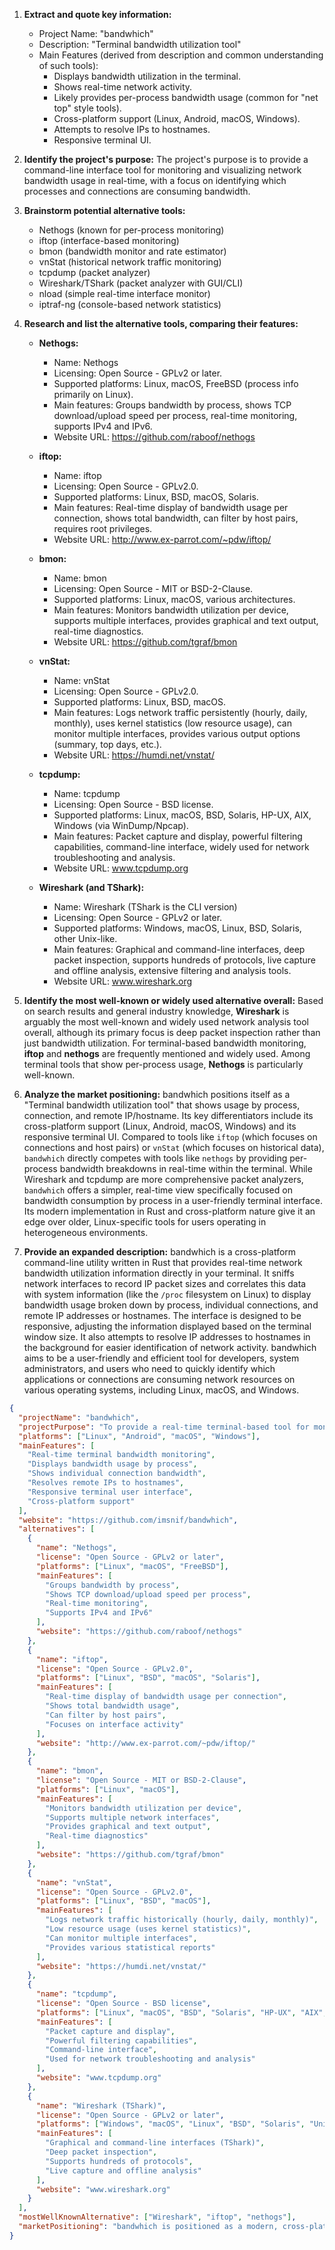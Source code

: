 1.  **Extract and quote key information:**
    *   Project Name: "bandwhich"
    *   Description: "Terminal bandwidth utilization tool"
    *   Main Features (derived from description and common understanding of such tools):
        *   Displays bandwidth utilization in the terminal.
        *   Shows real-time network activity.
        *   Likely provides per-process bandwidth usage (common for "net top" style tools).
        *   Cross-platform support (Linux, Android, macOS, Windows).
        *   Attempts to resolve IPs to hostnames.
        *   Responsive terminal UI.

2.  **Identify the project's purpose:**
    The project's purpose is to provide a command-line interface tool for monitoring and visualizing network bandwidth usage in real-time, with a focus on identifying which processes and connections are consuming bandwidth.

3.  **Brainstorm potential alternative tools:**
    *   Nethogs (known for per-process monitoring)
    *   iftop (interface-based monitoring)
    *   bmon (bandwidth monitor and rate estimator)
    *   vnStat (historical network traffic monitoring)
    *   tcpdump (packet analyzer)
    *   Wireshark/TShark (packet analyzer with GUI/CLI)
    *   nload (simple real-time interface monitor)
    *   iptraf-ng (console-based network statistics)

4.  **Research and list the alternative tools, comparing their features:**

    *   **Nethogs:**
        *   Name: Nethogs
        *   Licensing: Open Source - GPLv2 or later.
        *   Supported platforms: Linux, macOS, FreeBSD (process info primarily on Linux).
        *   Main features: Groups bandwidth by process, shows TCP download/upload speed per process, real-time monitoring, supports IPv4 and IPv6.
        *   Website URL: https://github.com/raboof/nethogs

    *   **iftop:**
        *   Name: iftop
        *   Licensing: Open Source - GPLv2.0.
        *   Supported platforms: Linux, BSD, macOS, Solaris.
        *   Main features: Real-time display of bandwidth usage per connection, shows total bandwidth, can filter by host pairs, requires root privileges.
        *   Website URL: http://www.ex-parrot.com/~pdw/iftop/

    *   **bmon:**
        *   Name: bmon
        *   Licensing: Open Source - MIT or BSD-2-Clause.
        *   Supported platforms: Linux, macOS, various architectures.
        *   Main features: Monitors bandwidth utilization per device, supports multiple interfaces, provides graphical and text output, real-time diagnostics.
        *   Website URL: https://github.com/tgraf/bmon

    *   **vnStat:**
        *   Name: vnStat
        *   Licensing: Open Source - GPLv2.0.
        *   Supported platforms: Linux, BSD, macOS.
        *   Main features: Logs network traffic persistently (hourly, daily, monthly), uses kernel statistics (low resource usage), can monitor multiple interfaces, provides various output options (summary, top days, etc.).
        *   Website URL: https://humdi.net/vnstat/

    *   **tcpdump:**
        *   Name: tcpdump
        *   Licensing: Open Source - BSD license.
        *   Supported platforms: Linux, macOS, BSD, Solaris, HP-UX, AIX, Windows (via WinDump/Npcap).
        *   Main features: Packet capture and display, powerful filtering capabilities, command-line interface, widely used for network troubleshooting and analysis.
        *   Website URL: www.tcpdump.org

    *   **Wireshark (and TShark):**
        *   Name: Wireshark (TShark is the CLI version)
        *   Licensing: Open Source - GPLv2 or later.
        *   Supported platforms: Windows, macOS, Linux, BSD, Solaris, other Unix-like.
        *   Main features: Graphical and command-line interfaces, deep packet inspection, supports hundreds of protocols, live capture and offline analysis, extensive filtering and analysis tools.
        *   Website URL: www.wireshark.org

5.  **Identify the most well-known or widely used alternative overall:**
    Based on search results and general industry knowledge, **Wireshark** is arguably the most well-known and widely used network analysis tool overall, although its primary focus is deep packet inspection rather than just bandwidth utilization. For terminal-based bandwidth monitoring, **iftop** and **nethogs** are frequently mentioned and widely used. Among terminal tools that show per-process usage, **Nethogs** is particularly well-known.

6.  **Analyze the market positioning:**
    bandwhich positions itself as a "Terminal bandwidth utilization tool" that shows usage by process, connection, and remote IP/hostname. Its key differentiators include its cross-platform support (Linux, Android, macOS, Windows) and its responsive terminal UI. Compared to tools like `iftop` (which focuses on connections and host pairs) or `vnStat` (which focuses on historical data), `bandwhich` directly competes with tools like `nethogs` by providing per-process bandwidth breakdowns in real-time within the terminal. While Wireshark and tcpdump are more comprehensive packet analyzers, `bandwhich` offers a simpler, real-time view specifically focused on bandwidth consumption by process in a user-friendly terminal interface. Its modern implementation in Rust and cross-platform nature give it an edge over older, Linux-specific tools for users operating in heterogeneous environments.

7.  **Provide an expanded description:**
    bandwhich is a cross-platform command-line utility written in Rust that provides real-time network bandwidth utilization information directly in your terminal. It sniffs network interfaces to record IP packet sizes and correlates this data with system information (like the `/proc` filesystem on Linux) to display bandwidth usage broken down by process, individual connections, and remote IP addresses or hostnames. The interface is designed to be responsive, adjusting the information displayed based on the terminal window size. It also attempts to resolve IP addresses to hostnames in the background for easier identification of network activity. bandwhich aims to be a user-friendly and efficient tool for developers, system administrators, and users who need to quickly identify which applications or connections are consuming network resources on various operating systems, including Linux, macOS, and Windows.

```json
{
  "projectName": "bandwhich",
  "projectPurpose": "To provide a real-time terminal-based tool for monitoring network bandwidth utilization by process, connection, and remote host.",
  "platforms": ["Linux", "Android", "macOS", "Windows"],
  "mainFeatures": [
    "Real-time terminal bandwidth monitoring",
    "Displays bandwidth usage by process",
    "Shows individual connection bandwidth",
    "Resolves remote IPs to hostnames",
    "Responsive terminal user interface",
    "Cross-platform support"
  ],
  "website": "https://github.com/imsnif/bandwhich",
  "alternatives": [
    {
      "name": "Nethogs",
      "license": "Open Source - GPLv2 or later",
      "platforms": ["Linux", "macOS", "FreeBSD"],
      "mainFeatures": [
        "Groups bandwidth by process",
        "Shows TCP download/upload speed per process",
        "Real-time monitoring",
        "Supports IPv4 and IPv6"
      ],
      "website": "https://github.com/raboof/nethogs"
    },
    {
      "name": "iftop",
      "license": "Open Source - GPLv2.0",
      "platforms": ["Linux", "BSD", "macOS", "Solaris"],
      "mainFeatures": [
        "Real-time display of bandwidth usage per connection",
        "Shows total bandwidth usage",
        "Can filter by host pairs",
        "Focuses on interface activity"
      ],
      "website": "http://www.ex-parrot.com/~pdw/iftop/"
    },
    {
      "name": "bmon",
      "license": "Open Source - MIT or BSD-2-Clause",
      "platforms": ["Linux", "macOS"],
      "mainFeatures": [
        "Monitors bandwidth utilization per device",
        "Supports multiple network interfaces",
        "Provides graphical and text output",
        "Real-time diagnostics"
      ],
      "website": "https://github.com/tgraf/bmon"
    },
    {
      "name": "vnStat",
      "license": "Open Source - GPLv2.0",
      "platforms": ["Linux", "BSD", "macOS"],
      "mainFeatures": [
        "Logs network traffic historically (hourly, daily, monthly)",
        "Low resource usage (uses kernel statistics)",
        "Can monitor multiple interfaces",
        "Provides various statistical reports"
      ],
      "website": "https://humdi.net/vnstat/"
    },
    {
      "name": "tcpdump",
      "license": "Open Source - BSD license",
      "platforms": ["Linux", "macOS", "BSD", "Solaris", "HP-UX", "AIX", "Windows"],
      "mainFeatures": [
        "Packet capture and display",
        "Powerful filtering capabilities",
        "Command-line interface",
        "Used for network troubleshooting and analysis"
      ],
      "website": "www.tcpdump.org"
    },
    {
      "name": "Wireshark (TShark)",
      "license": "Open Source - GPLv2 or later",
      "platforms": ["Windows", "macOS", "Linux", "BSD", "Solaris", "Unix-like"],
      "mainFeatures": [
        "Graphical and command-line interfaces (TShark)",
        "Deep packet inspection",
        "Supports hundreds of protocols",
        "Live capture and offline analysis"
      ],
      "website": "www.wireshark.org"
    }
  ],
  "mostWellKnownAlternative": ["Wireshark", "iftop", "nethogs"],
  "marketPositioning": "bandwhich is positioned as a modern, cross-platform terminal tool for real-time network bandwidth monitoring, specifically focusing on per-process and per-connection usage. It serves as a user-friendly alternative to more general packet analyzers like tcpdump and Wireshark for quickly identifying bandwidth hogs, while offering broader platform support compared to some traditional Linux-centric tools like nethogs or iftop."
}
```